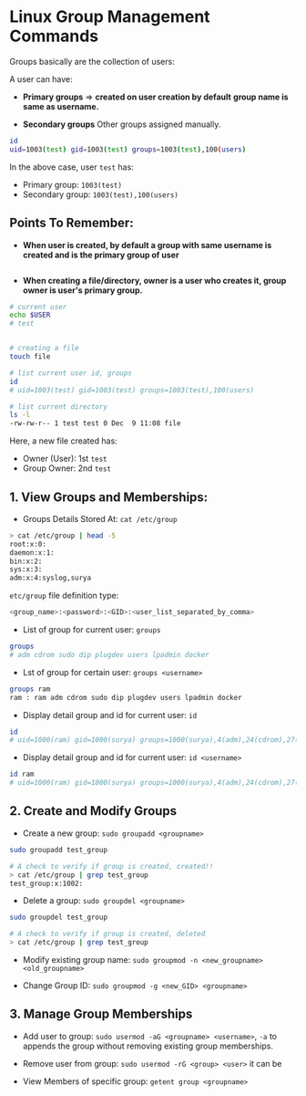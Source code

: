 # Linux Group Management Commands

Groups basically are the collection of users:

A user can have:

- **Primary groups** => **created on user creation by default** **group name is same as username.**

- **Secondary groups** Other groups assigned manually.

```bash
id
uid=1003(test) gid=1003(test) groups=1003(test),100(users)
```

In the above case, user `test` has:
- Primary group: ``1003(test)``
- Secondary group: ``1003(test),100(users)``


## Points To Remember:

- **When user is created, by default a group with same username is created and is the primary group of user**

```

```


- **When creating a file/directory, owner is a user who creates it, group owner is user's primary group.**

```bash
# current user
echo $USER
# test


# creating a file
touch file

# list current user id, groups
id
# uid=1003(test) gid=1003(test) groups=1003(test),100(users)

# list current directory
ls -l
-rw-rw-r-- 1 test test 0 Dec  9 11:08 file
```

Here, a new file created has:
- Owner (User): 1st ``test``
- Group Owner: 2nd ``test``



## 1. View Groups and Memberships:

- Groups Details Stored At: `cat /etc/group`

```sh
> cat /etc/group | head -5
root:x:0:
daemon:x:1:
bin:x:2:
sys:x:3:
adm:x:4:syslog,surya
```

``etc/group`` file definition type:
```sh
<group_name>:<password>:<GID>:<user_list_separated_by_comma>
```



- List of group for current user:  `groups`

```bash
groups
# adm cdrom sudo dip plugdev users lpadmin docker
```

- Lst of group for certain user: `groups <username>`

```bash
groups ram
ram : ram adm cdrom sudo dip plugdev users lpadmin docker
```

- Display detail group and id for current user: `id`

```bash
id
# uid=1000(ram) gid=1000(surya) groups=1000(surya),4(adm),24(cdrom),27(sudo),30(dip),46(plugdev),100(users),114(lpadmin),983(docker),984(ollama)
```

- Display detail group and id for current user: `id <username>`

```sh
id ram
# uid=1000(ram) gid=1000(surya) groups=1000(surya),4(adm),24(cdrom),27(sudo),30(dip),46(plugdev),100(users),114(lpadmin),983(docker),984(ollama)
```

## 2. Create and Modify Groups
- Create a new group: `sudo groupadd <groupname>`

```sh
sudo groupadd test_group

# A check to verify if group is created, created!!
> cat /etc/group | grep test_group
test_group:x:1002:
```

- Delete a group: `sudo groupdel <groupname>`

```sh
sudo groupdel test_group

# A check to verify if group is created, deleted
> cat /etc/group | grep test_group
```

- Modify existing group name: `sudo groupmod -n <new_groupname> <old_groupname>`

- Change Group ID: `sudo groupmod -g <new_GID> <groupname>`

## 3. Manage Group Memberships

- Add user to group: `sudo usermod -aG <groupname> <username>`, `-a` to appends the group without removing existing group memberships.

- Remove user from group: `sudo usermod -rG <group> <user>` it can be 

- View Members of specific group: `getent group <groupname>`

